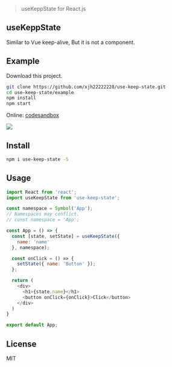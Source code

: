 > useKeppState for React.js

## useKeppState
Similar to Vue keep-alive, But it is not a component.


## Example
Download this project.
```bash
git clone https://github.com/xjh22222228/use-keep-state.git
cd use-keep-state/example
npm install
npm start
```

Online: 
[codesandbox](https://codesandbox.io/s/intelligent-beaver-qofwd?fontsize=14&hidenavigation=1&theme=dark)


![](https://xiejiahe.gitee.io/public/github/use-keep-state.gif)




## Install
```bash
npm i use-keep-state -S
```

## Usage
```js
import React from 'react';
import useKeepState from 'use-keep-state';

const namespace = Symbol('App');
// Namespaces may conflict.
// const namespace = 'App';

const App = () => {
  const [state, setState] = useKeepState({
    name: 'name'
  }, namespace);

  const onClick = () => {
    setState({ name: 'Button' });
  };

  return (
    <div>
      <h1>{state.name}</h1>
      <button onClick={onClick}>Click</button>
    </div>
  )
}

export default App;
```

## License
MIT
